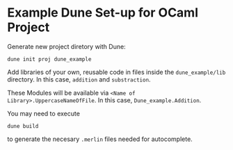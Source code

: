 # Example Dune Set-up for OCaml Project

Generate new project diretory with Dune:

```shell
dune init proj dune_example
```

Add libraries of your own, reusable code in files inside the ``` dune_example/lib ``` directory.
In this case, ```addition``` and ```substraction```.

These Modules will be available via ```<Name of Library>.UppercaseNameOfFile```.
In this case, ```Dune_example.Addition```.

You may need to execute
```shell
dune build
```
to generate the necesary ```.merlin``` files needed for autocomplete.
